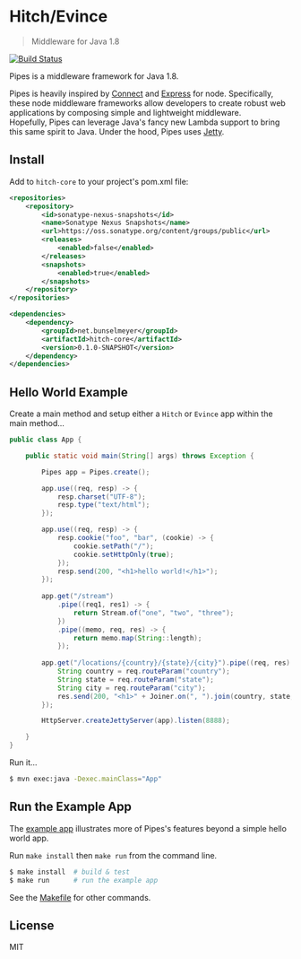 # Hitch/Evince

> Middleware for Java 1.8

[![Build Status](https://travis-ci.org/wmluke/hitch.png?branch=master)](https://travis-ci.org/wmluke/hitch)

Pipes is a middleware framework for Java 1.8.

Pipes is heavily inspired by [Connect](http://www.senchalabs.org/connect) and [Express](http://expressjs.com) for node.
Specifically, these node middleware frameworks allow developers to create robust web applications by composing simple and lightweight middleware.  
Hopefully, Pipes can leverage Java's fancy new Lambda support to bring this same spirit to Java. Under the hood, Pipes uses [Jetty](http://www.eclipse.org/jetty).

## Install

Add to `hitch-core` to your project's pom.xml file:

```xml
<repositories>
    <repository>
        <id>sonatype-nexus-snapshots</id>
        <name>Sonatype Nexus Snapshots</name>
        <url>https://oss.sonatype.org/content/groups/public</url>
        <releases>
            <enabled>false</enabled>
        </releases>
        <snapshots>
            <enabled>true</enabled>
        </snapshots>
    </repository>
</repositories>

<dependencies>
    <dependency>
        <groupId>net.bunselmeyer</groupId>
        <artifactId>hitch-core</artifactId>
        <version>0.1.0-SNAPSHOT</version>
    </dependency>
</dependencies>
```

## Hello World Example

Create a main method and setup either a `Hitch` or `Evince` app within the main method...

```java
public class App {

    public static void main(String[] args) throws Exception {

        Pipes app = Pipes.create();

        app.use((req, resp) -> {
            resp.charset("UTF-8");
            resp.type("text/html");
        });

        app.use((req, resp) -> {
            resp.cookie("foo", "bar", (cookie) -> {
                cookie.setPath("/");
                cookie.setHttpOnly(true);
            });
            resp.send(200, "<h1>hello world!</h1>");
        });
        
        app.get("/stream")
            .pipe((req1, res1) -> {
                return Stream.of("one", "two", "three");
            })
            .pipe((memo, req, res) -> {
                return memo.map(String::length);
            });
            
        app.get("/locations/{country}/{state}/{city}").pipe((req, res) -> {
            String country = req.routeParam("country");
            String state = req.routeParam("state");
            String city = req.routeParam("city");
            res.send(200, "<h1>" + Joiner.on(", ").join(country, state, city) + "</h1>");
        });            

        HttpServer.createJettyServer(app).listen(8888);

    }
}
```

Run it...

```bash
$ mvn exec:java -Dexec.mainClass="App"
```

## Run the Example App

The [example app](https://github.com/wmluke/hitch/blob/master/examples/src/java/app/JettyApp.java) illustrates more of Pipes's features beyond a simple hello world app.

Run `make install` then `make run` from the command line.

```bash
$ make install  # build & test
$ make run      # run the example app
```

See the [Makefile](https://github.com/wmluke/Pipes/blob/master/Makefile) for other commands.

## License
MIT
